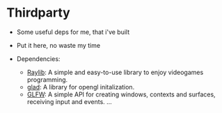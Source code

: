 # Thirdparty 
- Some useful deps for me, that i've built
- Put it here, no waste my time

- Dependencies: 
    - [Raylib](https://github.com/raysan5/raylib): A simple and easy-to-use library to enjoy videogames programming. 
    - [glad](https://glad.dav1d.de/): A library for opengl initalization.
    - [GLFW](https://github.com/glfw/glfw):  A simple API for creating windows, contexts and surfaces, receiving input and events. 
    ...